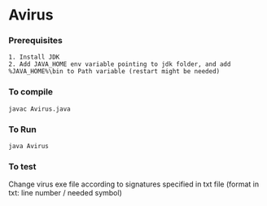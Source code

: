 # Avirus

### Prerequisites
```
1. Install JDK
2. Add JAVA_HOME env variable pointing to jdk folder, and add %JAVA_HOME%\bin to Path variable (restart might be needed)
```

### To compile
```
javac Avirus.java
```

### To Run
```
java Avirus
```

### To test
Change virus exe file according to signatures specified in txt file (format in txt: line number / needed symbol)